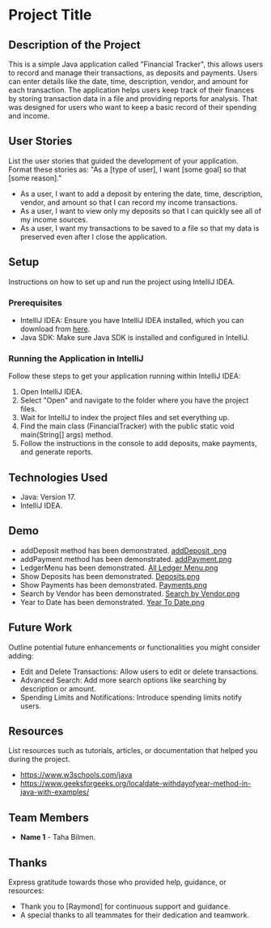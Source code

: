 # Project Title

## Description of the Project

This is a simple Java application called "Financial Tracker", this allows users to record and manage their transactions, as deposits and payments. Users can enter details like the date, time, description, vendor, and amount for each transaction. 
The application helps users keep track of their finances by storing transaction data in a file and providing reports for analysis.
That was designed for users who want to keep a basic record of their spending and income.

## User Stories

List the user stories that guided the development of your application. Format these stories as: "As a [type of user], I want [some goal] so that [some reason]."

- As a user, I want to add a deposit by entering the date, time, description, vendor, and amount so that I can record my income transactions.
- As a user, I want to view only my deposits so that I can quickly see all of my income sources.
- As a user, I want my transactions to be saved to a file so that my data is preserved even after I close the application.

## Setup

Instructions on how to set up and run the project using IntelliJ IDEA.

### Prerequisites

- IntelliJ IDEA: Ensure you have IntelliJ IDEA installed, which you can download from [here](https://www.jetbrains.com/idea/download/).
- Java SDK: Make sure Java SDK is installed and configured in IntelliJ.

### Running the Application in IntelliJ

Follow these steps to get your application running within IntelliJ IDEA:

1. Open IntelliJ IDEA.
2. Select "Open" and navigate to the folder where you have the project files.
3. Wait for IntelliJ to index the project files and set everything up.
4. Find the main class (FinancialTracker) with the public static void main(String[] args) method.
5. Follow the instructions in the console to add deposits, make payments, and generate reports.

## Technologies Used

- Java: Version 17.
- IntelliJ IDEA.


## Demo

- addDeposit method has been demonstrated. [addDeposit .png](imgs/addDeposit%20.png)
- addPayment method has been demonstrated. [addPayment.png](imgs/addPayment.png)
- LedgerMenu has been demonstrated. [All Ledger Menu.png](imgs/All%20Ledger%20Menu.png)
- Show Deposits has been demonstrated. [Deposits.png](imgs/Deposits.png)
- Show Payments has been demonstrated. [Payments.png](imgs/Payments.png)
- Search by Vendor has been demonstrated. [Search by Vendor.png](imgs/Search%20by%20Vendor.png)
- Year to Date has been demonstrated. [Year To Date.png](imgs/Year%20To%20Date.png)

## Future Work

Outline potential future enhancements or functionalities you might consider adding:

- Edit and Delete Transactions: Allow users to edit or delete transactions.
- Advanced Search: Add more search options like searching by description or amount.
- Spending Limits and Notifications: Introduce spending limits notify users.

## Resources

List resources such as tutorials, articles, or documentation that helped you during the project.

- https://www.w3schools.com/java
- https://www.geeksforgeeks.org/localdate-withdayofyear-method-in-java-with-examples/

## Team Members

- **Name 1** - Taha Bilmen.

## Thanks

Express gratitude towards those who provided help, guidance, or resources:

- Thank you to [Raymond] for continuous support and guidance.
- A special thanks to all teammates for their dedication and teamwork.